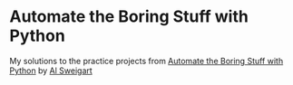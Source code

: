 # Automate the Boring Stuff with Python
My solutions to the practice projects from [Automate the Boring Stuff with Python](https://automatetheboringstuff.com/) by [Al Sweigart](https://alsweigart.com/)
